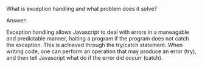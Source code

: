 What is exception handling and what problem does it solve?

Answer:

Exception handling allows Javascript to deal with errors in a maneagable and predictable manner, halting a program if the program does not catch the exception. This is achieved through the try/catch statement. When writing code, one can perform an operation that may produce an error (try), and then tell Javascript what do if the error did occurr (catch). 
